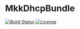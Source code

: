MkkDhcpBundle
=====

[![Build Status](https://travis-ci.org/mikaelkael/MkkDhcpBundle.png?branch=master)](https://travis-ci.org/mikaelkael/MkkDhcpBundle)
[![License](https://poser.pugx.org/mikaelkael/mkk-dhcp-bundle/license.png)](https://packagist.org/packages/mikaelkael/mkk-dhcp-bundle)
